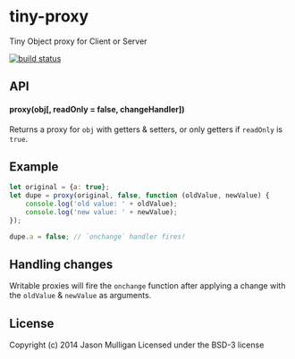# tiny-proxy

Tiny Object proxy for Client or Server

[![build status](https://secure.travis-ci.org/avoidwork/tiny-proxy.svg)](http://travis-ci.org/avoidwork/tiny-proxy)

## API

#### proxy(obj[, readOnly = false, changeHandler])
Returns a proxy for `obj` with getters & setters, or only getters if `readOnly` is `true`.

## Example
```javascript
let original = {a: true};
let dupe = proxy(original, false, function (oldValue, newValue) {
	console.log('old value: ' + oldValue);
	console.log('new value: ' + newValue);
});

dupe.a = false; // `onchange` handler fires!
```

## Handling changes
Writable proxies will fire the `onchange` function after applying a change with the `oldValue` & `newValue` as arguments.

## License
Copyright (c) 2014 Jason Mulligan
Licensed under the BSD-3 license